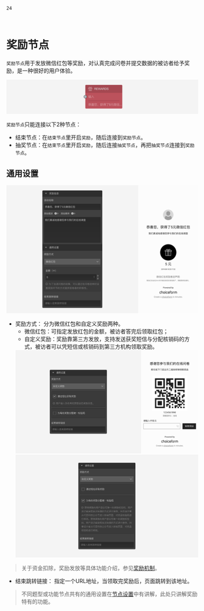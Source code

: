 ```index
24
```

```tag

```

```summary

```
# 奖励节点

`奖励节点`用于发放微信红包等奖励，对认真完成问卷并提交数据的被访者给予奖励，是一种很好的用户体验。

<img src='../../assets/snapshots/nodes/reward/node.png'>

`奖励节点`只能连接以下2种节点：
+ 结束节点：在`结束节点`里开启`奖励`，随后连接到`奖励节点`。
+ 抽奖节点：在`结束节点`里开启`奖励`，随后连接`抽奖节点`，再把`抽奖节点`连接到`奖励节点`。

## 通用设置

<img src='../../assets/snapshots/nodes/reward/section.png'>

+ 奖励方式：
分为微信红包和自定义奖励两种。
  + 微信红包：可指定发放红包的金额，被访者答完后领取红包；
  + 自定义奖励：奖励靠第三方发放，支持发送获奖短信与分配核销码的方式，被访者可以凭短信或核销码到第三方机构领取奖励。
  <img src='../../assets/snapshots/nodes/reward/custom-rewards.png'>
  <img src='../../assets/snapshots/nodes/reward/verification.png'>

> 关于资金扣除，奖励发放等具体功能介绍，参见[奖励机制](../advance-topic/reward.md)。

+ 结束跳转链接：
指定一个URL地址，当领取完奖励后，页面跳转到该地址。

> 不同题型或功能节点共有的通用设置在[节点设置](../node-setting/concept.md)中有讲解，此处只讲解奖励特有的功能。
